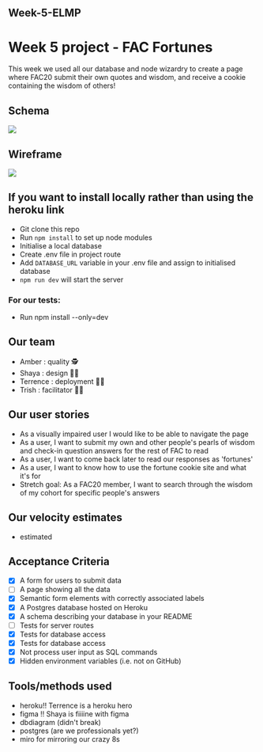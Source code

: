 ## Week-5-ELMP

# Week 5 project - FAC Fortunes 

This week we used all our database and node wizardry to create a page where FAC20 submit their own quotes and wisdom, and receive a cookie containing the wisdom of others! 

## Schema 

![](https://i.imgur.com/PxINJD5.png)

## Wireframe 

![](https://i.imgur.com/jVFKXdx.png)


## If you want to install locally rather than using the heroku link 

- Git clone this repo
- Run `npm install` to set up node modules
- Initialise a local database
- Create .env file in project route
- Add `DATABASE_URL` variable in your .env file and assign to initialised database
- `npm run dev` will start the server 

### For our tests: 
- Run npm install --only=dev


## Our team 

- Amber : quality  🕵
- Shaya : design 👩‍🎨
- Terrence : deployment  🧙‍♂️
- Trish : facilitator  🧞‍♀️


## Our user stories 

- As a visually impaired user I would like to be able to navigate the page
- As a user, I want to submit my own and other people's pearls of wisdom and check-in question answers for the rest of FAC to read
- As a user, I want to come back later to read our responses as 'fortunes' 
- As a user, I want to know how to use the fortune cookie site and what it's for
- Stretch goal: As a FAC20 member, I want to search through the wisdom of my cohort for specific people's answers


## Our velocity estimates 

- estimated 

## Acceptance Criteria 

- [X] A form for users to submit data
- [ ] A page showing all the data
- [X] Semantic form elements with correctly associated labels
- [X] A Postgres database hosted on Heroku
- [X] A schema describing your database in your README
- [ ] Tests for server routes
- [X] Tests for database access
- [X] Tests for database access
- [X] Not process user input as SQL commands
- [X] Hidden environment variables (i.e. not on GitHub)

## Tools/methods used

- heroku!! Terrence is a heroku hero 
- figma !! Shaya is fiiiine with figma 
- dbdiagram (didn't break) 
- postgres (are we professionals yet?) 
- miro for mirroring our crazy 8s 

